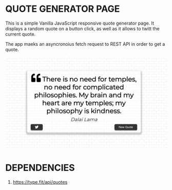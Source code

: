 # QUOTE GENERATOR PAGE

This is a simple Vanilla JavaScript responsive quote generator page. It displays a random quote on a button click, as well as it allows to twitt the current quote.

The app maeks an asyncronoius fetch request to REST API in order to get a quote.  

![About Section](img/quotegenerator.JPG)

# DEPENDENCIES

1. https://type.fit/api/quotes


